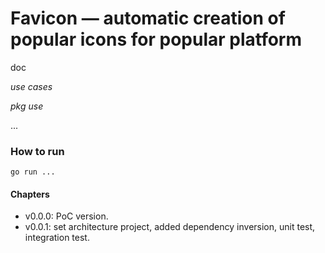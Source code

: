 # Favicon — automatic creation of popular icons for popular platform

doc 

*use cases*

*pkg use*

...

### How to run
```
go run ...
```

#### Chapters

- v0.0.0: PoC version.
- v0.0.1: set architecture project, added dependency inversion, unit test, integration test.
